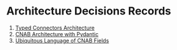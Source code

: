 # Architecture Decisions Records

1. [Typed Connectors Architecture](./0001_typed_connectors.md)
2. [CNAB Architecture with Pydantic](./0002_cnab_architecture_pydantic.md)
3. [Ubiquitous Language of CNAB Fields](./0003_ubiquitous_language_of_cnab_fields.md)
